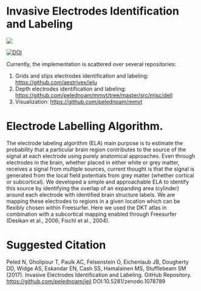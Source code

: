 # Invasive Electrodes Identification and Labeling
<img src="https://user-images.githubusercontent.com/1643819/33784517-2d0ba35c-dc2f-11e7-9136-a4290882a79f.png">

[![DOI](https://zenodo.org/badge/113069975.svg)](https://zenodo.org/badge/latestdoi/113069975)

Currently, the implementation is scattered over several repositories:
1) Grids and stips electrodes identification and labeling: 
https://github.com/aestrivex/ielu
2) Depth electrodes identification and labeling: 
https://github.com/pelednoam/mmvt/tree/master/src/misc/dell
3) Visualization:
https://github.com/pelednoam/mmvt

# Electrode Labelling Algorithm. 
The electrode labeling algorithm (ELA) main purpose is to estimate the probability that a particular brain region contributes to the source of the signal at each electrode using purely anatomical approaches. Even through electrodes in the brain, whether placed in either white or grey matter, receives a signal from multiple sources, current thought is that the signal is generated from the local field potentials from grey matter (whether cortical or subcortical). We developed a simple and approachable ELA to identify this source by identifying the overlap of an expanding area (cylinder) around each electrode with identified brain structure labels. We are mapping these electrodes to regions in a given location which can be flexibly chosen within Freesurfer. Here we used the DKT atlas in combination with a subcortical mapping enabled through Freesurfer (Desikan et al., 2006; Fischl et al., 2004). 

# Suggested Citation
Peled N, Gholipour T, Paulk AC, Felsenstein O, Eichenlaub JB, Dougherty DD, Widge AS, Eskandar EN, Cash SS, Hamalainen MS, Stufflebeam SM (2017). Invasive Electrodes Identification and Labeling. GitHub Repository. https://github.com/pelednoam/ieil DOI:10.5281/zenodo.1078789
